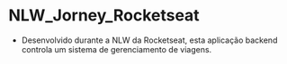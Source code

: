 # NLW_Jorney_Rocketseat

- Desenvolvido durante a NLW da Rocketseat, esta aplicação backend controla um sistema de gerenciamento de viagens.
